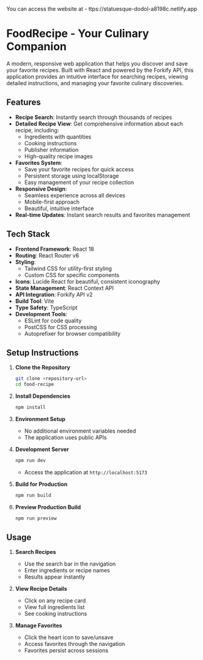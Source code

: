 You can access the website at - ttps://statuesque-dodol-a8198c.netlify.app
# FoodRecipe - Your Culinary Companion

A modern, responsive web application that helps you discover and save your favorite recipes. Built with React and powered by the Forkify API, this application provides an intuitive interface for searching recipes, viewing detailed instructions, and managing your favorite culinary discoveries.

## Features

- **Recipe Search**: Instantly search through thousands of recipes
- **Detailed Recipe View**: Get comprehensive information about each recipe, including:
  - Ingredients with quantities
  - Cooking instructions
  - Publisher information
  - High-quality recipe images
- **Favorites System**: 
  - Save your favorite recipes for quick access
  - Persistent storage using localStorage
  - Easy management of your recipe collection
- **Responsive Design**:
  - Seamless experience across all devices
  - Mobile-first approach
  - Beautiful, intuitive interface
- **Real-time Updates**: Instant search results and favorites management

## Tech Stack

- **Frontend Framework**: React 18
- **Routing**: React Router v6
- **Styling**: 
  - Tailwind CSS for utility-first styling
  - Custom CSS for specific components
- **Icons**: Lucide React for beautiful, consistent iconography
- **State Management**: React Context API
- **API Integration**: Forkify API v2
- **Build Tool**: Vite
- **Type Safety**: TypeScript
- **Development Tools**:
  - ESLint for code quality
  - PostCSS for CSS processing
  - Autoprefixer for browser compatibility

## Setup Instructions

1. **Clone the Repository**
   ```bash
   git clone <repository-url>
   cd food-recipe
   ```

2. **Install Dependencies**
   ```bash
   npm install
   ```

3. **Environment Setup**
   - No additional environment variables needed
   - The application uses public APIs

4. **Development Server**
   ```bash
   npm run dev
   ```
   - Access the application at `http://localhost:5173`

5. **Build for Production**
   ```bash
   npm run build
   ```

6. **Preview Production Build**
   ```bash
   npm run preview
   ```

## Usage

1. **Search Recipes**
   - Use the search bar in the navigation
   - Enter ingredients or recipe names
   - Results appear instantly

2. **View Recipe Details**
   - Click on any recipe card
   - View full ingredients list
   - See cooking instructions

3. **Manage Favorites**
   - Click the heart icon to save/unsave
   - Access favorites through the navigation
   - Favorites persist across sessions

